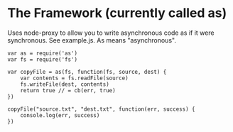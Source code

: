 # The Framework (currently called as)

Uses node-proxy to allow you to write asynchronous code as if it were synchronous. See example.js. As means "asynchronous".

    var as = require('as')
    var fs = require('fs') 

    var copyFile = as(fs, function(fs, source, dest) { 
        var contents = fs.readFile(source) 
        fs.writeFile(dest, contents) 
        return true // = cb(err, true) 
    }) 

    copyFile("source.txt", "dest.txt", function(err, success) { 
        console.log(err, success) 
    }) 
